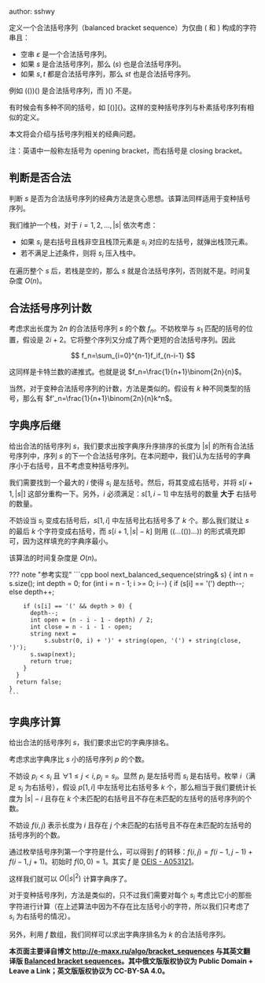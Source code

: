 author: sshwy

定义一个合法括号序列（balanced bracket sequence）为仅由 $($ 和 $)$ 构成的字符串且：

-   空串 $\varepsilon$ 是一个合法括号序列。
-   如果 $s$ 是合法括号序列，那么 $(s)$ 也是合法括号序列。
-   如果 $s,t$ 都是合法括号序列，那么 $st$ 也是合法括号序列。

例如 $(())()$ 是合法括号序列，而 $)()$ 不是。

有时候会有多种不同的括号，如 $[()]\{\}$。这样的变种括号序列与朴素括号序列有相似的定义。

本文将会介绍与括号序列相关的经典问题。

注：英语中一般称左括号为 opening bracket，而右括号是 closing bracket。

## 判断是否合法

判断 $s$ 是否为合法括号序列的经典方法是贪心思想。该算法同样适用于变种括号序列。

我们维护一个栈，对于 $i=1,2,\ldots,|s|$ 依次考虑：

-   如果 $s_i$ 是右括号且栈非空且栈顶元素是 $s_i$ 对应的左括号，就弹出栈顶元素。
-   若不满足上述条件，则将 $s_i$ 压入栈中。

在遍历整个 $s$ 后，若栈是空的，那么 $s$ 就是合法括号序列，否则就不是。时间复杂度 $O(n)$。

## 合法括号序列计数

考虑求出长度为 $2n$ 的合法括号序列 $s$ 的个数 $f_n$。不妨枚举与 $s_1$ 匹配的括号的位置，假设是 $2i+2$。它将整个序列又分成了两个更短的合法括号序列。因此

$$
f_n=\sum_{i=0}^{n-1}f_if_{n-i-1}
$$

这同样是卡特兰数的递推式。也就是说 $f_n=\frac{1}{n+1}\binom{2n}{n}$。

当然，对于变种合法括号序列的计数，方法是类似的。假设有 $k$ 种不同类型的括号，那么有 $f'_n=\frac{1}{n+1}\binom{2n}{n}k^n$。

## 字典序后继

给出合法的括号序列 $s$，我们要求出按字典序升序排序的长度为 $|s|$ 的所有合法括号序列中，序列 $s$ 的下一个合法括号序列。在本问题中，我们认为左括号的字典序小于右括号，且不考虑变种括号序列。

我们需要找到一个最大的 $i$ 使得 $s_i$ 是左括号。然后，将其变成右括号，并将 $s[i+1,|s|]$ 这部分重构一下。另外，$i$ 必须满足：$s[1,i-1]$ 中左括号的数量 **大于** 右括号的数量。

不妨设当 $s_i$ 变成右括号后，$s[1,i]$ 中左括号比右括号多了 $k$ 个。那么我们就让 $s$ 的最后 $k$ 个字符变成右括号，而 $s[i+1,|s|-k]$ 则用 $((\dots(())\dots))$ 的形式填充即可，因为这样填充的字典序最小。

该算法的时间复杂度是 $O(n)$。

??? note "参考实现"
    ```cpp
    bool next_balanced_sequence(string& s) {
      int n = s.size();
      int depth = 0;
      for (int i = n - 1; i >= 0; i--) {
        if (s[i] == '(')
          depth--;
        else
          depth++;
    
        if (s[i] == '(' && depth > 0) {
          depth--;
          int open = (n - i - 1 - depth) / 2;
          int close = n - i - 1 - open;
          string next =
              s.substr(0, i) + ')' + string(open, '(') + string(close, ')');
          s.swap(next);
          return true;
        }
      }
      return false;
    }
    ```

## 字典序计算

给出合法的括号序列 $s$，我们要求出它的字典序排名。

考虑求出字典序比 $s$ 小的括号序列 $p$ 的个数。

不妨设 $p_i < s_i$ 且 $\forall 1\le j < i,p_j=s_i$。显然 $p_i$ 是左括号而 $s_i$ 是右括号。枚举 $i$（满足 $s_i$ 为右括号），假设 $p[1,i]$ 中左括号比右括号多 $k$ 个，那么相当于我们要统计长度为 $|s|-i$ 且存在 $k$ 个未匹配的右括号且不存在未匹配的左括号的括号序列的个数。

不妨设 $f(i,j)$ 表示长度为 $i$ 且存在 $j$ 个未匹配的右括号且不存在未匹配的左括号的括号序列的个数。

通过枚举括号序列第一个字符是什么，可以得到 $f$ 的转移：$f(i,j) = f(i-1,j-1)+f(i-1,j+1)$。初始时 $f(0,0)=1$。其实 $f$ 是 [OEIS - A053121](http://oeis.org/A053121)。

这样我们就可以 $O(|s|^2)$ 计算字典序了。

对于变种括号序列，方法是类似的，只不过我们需要对每个 $s_i$ 考虑比它小的那些字符进行计算（在上述算法中因为不存在比左括号小的字符，所以我们只考虑了 $s_i$ 为右括号的情况）。

另外，利用 $f$ 数组，我们同样可以求出字典序排名为 $k$ 的合法括号序列。

**本页面主要译自博文 <http://e-maxx.ru/algo/bracket_sequences> 与其英文翻译版 [Balanced bracket sequences](https://cp-algorithms.com/combinatorics/bracket_sequences.html)。其中俄文版版权协议为 Public Domain + Leave a Link；英文版版权协议为 CC-BY-SA 4.0。**
